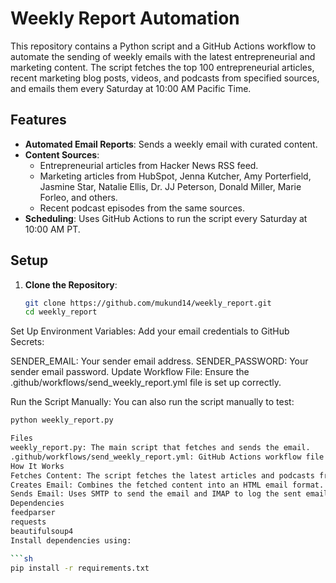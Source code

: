 # Weekly Report Automation

This repository contains a Python script and a GitHub Actions workflow to automate the sending of weekly emails with the latest entrepreneurial and marketing content. The script fetches the top 100 entrepreneurial articles, recent marketing blog posts, videos, and podcasts from specified sources, and emails them every Saturday at 10:00 AM Pacific Time.

## Features

- **Automated Email Reports**: Sends a weekly email with curated content.
- **Content Sources**:
  - Entrepreneurial articles from Hacker News RSS feed.
  - Marketing articles from HubSpot, Jenna Kutcher, Amy Porterfield, Jasmine Star, Natalie Ellis, Dr. JJ Peterson, Donald Miller, Marie Forleo, and others.
  - Recent podcast episodes from the same sources.
- **Scheduling**: Uses GitHub Actions to run the script every Saturday at 10:00 AM PT.

## Setup

1. **Clone the Repository**:
   ```sh
   git clone https://github.com/mukund14/weekly_report.git
   cd weekly_report
Set Up Environment Variables:
Add your email credentials to GitHub Secrets:

SENDER_EMAIL: Your sender email address.
SENDER_PASSWORD: Your sender email password.
Update Workflow File:
Ensure the .github/workflows/send_weekly_report.yml file is set up correctly.

Run the Script Manually:
You can also run the script manually to test:

```sh
python weekly_report.py

Files
weekly_report.py: The main script that fetches and sends the email.
.github/workflows/send_weekly_report.yml: GitHub Actions workflow file to schedule the script.
How It Works
Fetches Content: The script fetches the latest articles and podcasts from specified sources published in the past week.
Creates Email: Combines the fetched content into an HTML email format.
Sends Email: Uses SMTP to send the email and IMAP to log the sent email.
Dependencies
feedparser
requests
beautifulsoup4
Install dependencies using:

```sh
pip install -r requirements.txt
